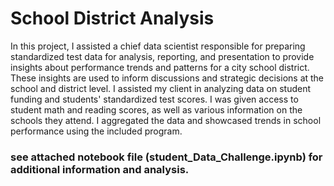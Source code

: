 # School District Analysis

In this project, I assisted a chief data scientist responsible for preparing standardized test data for analysis, reporting, and presentation to provide insights about performance trends and patterns for a city school district. These insights are used to inform discussions and strategic decisions at the school and district level. I assisted my client in analyzing data on student funding and students' standardized test scores. I was given access to student math and reading scores, as well as various information on the schools they attend. I aggregated the data and showcased trends in school performance using the included program.

### see attached notebook file (student_Data_Challenge.ipynb) for additional information and analysis.  
